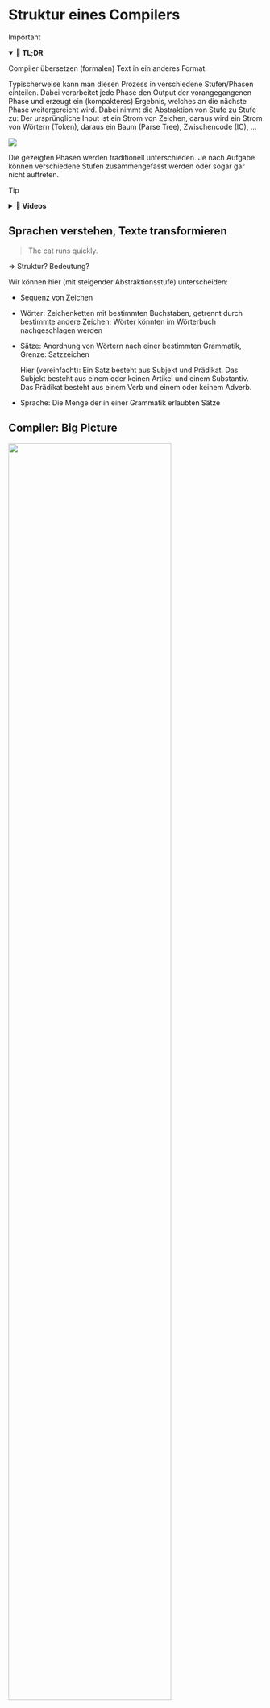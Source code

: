 # Struktur eines Compilers

> [!IMPORTANT]
>
> <details open>
>
> <summary><strong>🎯 TL;DR</strong></summary>
>
> Compiler übersetzen (formalen) Text in ein anderes Format.
>
> Typischerweise kann man diesen Prozess in verschiedene Stufen/Phasen
> einteilen. Dabei verarbeitet jede Phase den Output der vorangegangenen
> Phase und erzeugt ein (kompakteres) Ergebnis, welches an die nächste
> Phase weitergereicht wird. Dabei nimmt die Abstraktion von Stufe zu
> Stufe zu: Der ursprüngliche Input ist ein Strom von Zeichen, daraus
> wird ein Strom von Wörtern (Token), daraus ein Baum (Parse Tree),
> Zwischencode (IC), …
>
> <picture><source media="(prefers-color-scheme: light)" srcset="images/architektur_cb_light.png"><source media="(prefers-color-scheme: dark)" srcset="images/architektur_cb_dark.png"><img src="images/architektur_cb.png"></picture>
>
> Die gezeigten Phasen werden traditionell unterschieden. Je nach
> Aufgabe können verschiedene Stufen zusammengefasst werden oder sogar
> gar nicht auftreten.
>
> </details>

> [!TIP]
>
> <details>
>
> <summary><strong>🎦 Videos</strong></summary>
>
> - [VL Überblick](https://youtu.be/zpELDC_3G7Q)
>
> </details>

## Sprachen verstehen, Texte transformieren

> The cat runs quickly.

=\> Struktur? Bedeutung?

Wir können hier (mit steigender Abstraktionsstufe) unterscheiden:

- Sequenz von Zeichen

- Wörter: Zeichenketten mit bestimmten Buchstaben, getrennt durch
  bestimmte andere Zeichen; Wörter könnten im Wörterbuch nachgeschlagen
  werden

- Sätze: Anordnung von Wörtern nach einer bestimmten Grammatik, Grenze:
  Satzzeichen

  Hier (vereinfacht): Ein Satz besteht aus Subjekt und Prädikat. Das
  Subjekt besteht aus einem oder keinen Artikel und einem Substantiv.
  Das Prädikat besteht aus einem Verb und einem oder keinem Adverb.

- Sprache: Die Menge der in einer Grammatik erlaubten Sätze

## Compiler: Big Picture

<img src="https://github.com/munificent/craftinginterpreters/blob/master/site/image/a-map-of-the-territory/mountain.png?raw=true" width="80%">

Quelle: [A Map of the Territory
(mountain.png)](https://github.com/munificent/craftinginterpreters/blob/master/site/image/a-map-of-the-territory/mountain.png)
by [Bob Nystrom](https://github.com/munificent) on Github.com
([MIT](https://github.com/munificent/craftinginterpreters/blob/master/LICENSE))

**Begriffe und Phasen**

Die obige Bergsteige-Metapher kann man in ein nüchternes Ablaufdiagramm
mit verschiedenen Stufen und den zwischen den Stufen ausgetauschten
Artefakten übersetzen:

<picture><source media="(prefers-color-scheme: light)" srcset="images/architektur_cb_light.png"><source media="(prefers-color-scheme: dark)" srcset="images/architektur_cb_dark.png"><img src="images/architektur_cb.png" width="70%"></picture>

### Frontend, Analyse

Die ersten Stufen eines Compilers, die mit der **Analyse** des Inputs
beschäftigt sind. Dies sind in der Regel der Scanner, der Parser und die
semantische Analyse.

- Scanner, Lexer, Tokenizer, Lexikalische Analyse

  Zerteilt den Zeichenstrom in eine Folge von Wörtern. Mit regulären
  Ausdrücken kann definiert werden, was Klassen gültiger Wörter
  (“Token”) sind. Ein Token hat i.d.R. einen Namen und einen Wert.

- Parser, Syntaxanalyse

  Der Parser erhält als Eingabe die Folge der Token und versucht mit
  Hilfe einer Grammatik zu bestimmen, ob es sich bei der Tokensequenz um
  gültige Sätze im Sinne der Grammatik handelt. Hier gibt es viele
  Algorithmen, die im Wesentlichen in die Klassen “top-down” und
  “bottom-up” fallen.

- Semantische Analyse, Kontexthandling

  In den vorigen Stufen wurde eher lokal gearbeitet. Hier wird über den
  gesamten Baum und die Symboltabelle hinweg geprüft, ob beispielsweise
  Typen korrekt verwendet wurden, in welchen Scope ein Name gehört etc.
  Mit diesen Informationen wird der AST angereichert.

- Symboltabellen

  Datenstrukturen, um Namen, Werte, Scopes und weitere Informationen zu
  speichern. Die Symboltabellen werden vor allem beim Parsen befüllt und
  bei der semantischen Analyse gelesen, aber auch der Lexer benötigt
  u.U. diese Informationen.

### Backend, Synthese

Die hinteren Stufen eines Compilers, die mit der **Synthese** der
Ausgabe beschäftigt sind. Dies sind in der Regel verschiedene
Optimierungen und letztlich die Code-Generierung

- Codegenerierung

  Erzeugung des Zielprogramms aus der (optimierten) Zwischendarstellung.
  Dies ist oft Maschinencode, kann aber auch C-Code oder eine andere
  Ziel-Sprache sein.

- Optimierung

  Diverse Maßnahmen, um den resultierenden Code kleiner und/oder
  schneller zu gestalten.

- Symboltabellen

  Datenstrukturen, um Namen, Werte, Scopes und weitere Informationen zu
  speichern. Die Symboltabellen werden vor allem beim Parsen befüllt und
  bei der semantischen Analyse gelesen, aber auch der Lexer benötigt
  u.U. diese Informationen.

### Weitere Begriffe

- Parse Tree, Concrete Syntax Tree

  Repräsentiert die Struktur eines Satzes, wobei jeder Knoten dem Namen
  einer Regel der Grammatik entspricht. Die Blätter bestehen aus den
  Token samt ihren Werten.

- AST, (Abstract) Syntax Tree

  Vereinfachte Form des Parse Tree, wobei der Bezug auf die Element der
  Grammatik (mehr oder weniger) weggelassen wird.

- Annotierter AST

  Anmerkungen am AST, die für spätere Verarbeitungsstufen interessant
  sein könnten: Typ-Informationen, Optimierungsinformationen, …

- Zwischen-Code, IC

  Zwischensprache, die abstrakter ist als die dem AST zugrunde liegenden
  Konstrukte der Ausgangssprache. Beispielsweise könnten
  `while`-Schleifen durch entsprechende Label und Sprünge ersetzt
  werden. Wie genau dieser Zwischen-Code aussieht, muss der
  Compilerdesigner entscheiden. Oft findet man den Assembler-ähnlichen
  “3-Adressen-Code”.

- Sprache

  Eine Sprache ist eine Menge gültiger Sätze. Die Sätze werden aus
  Wörtern gebildet, diese wiederum aus Zeichenfolgen.

- Grammatik

  Eine Grammatik beschreibt formal die Syntaxregeln für eine Sprache.
  Jede Regel in der Grammatik beschreibt dabei die Struktur eines Satzes
  oder einer Phrase.

## Lexikalische Analyse: Wörter (“*Token*”) erkennen

Die lexikalische Analyse (auch *Scanner* oder *Lexer* oder *Tokenizer*
genannt) zerteilt den Zeichenstrom in eine Folge von Wörtern
(“*Token*”). Die geschieht i.d.R. mit Hilfe von *regulären Ausdrücken*.

Dabei müssen unsinnige/nicht erlaubte Wörter erkannt werden.

Überflüssige Zeichen (etwa Leerzeichen) werden i.d.R. entfernt.

    sp = 100;

    <ID, sp>, <OP, =>, <INT, 100>, <SEM>

*Anmerkung*: In der obigen Darstellung werden die Werte der Token
(“*Lexeme*”) zusammen mit den Token “gespeichert”. Alternativ können die
Werte der Token auch direkt in der Symboltabelle gespeichert werden und
in den Token nur der Verweis auf den jeweiligen Eintrag in der Tabelle.

## Syntaxanalyse: Sätze erkennen

In der Syntaxanalyse (auch *Parser* genannt) wird die Tokensequenz in
gültige Sätze unterteilt. Dazu werden in der Regel *kontextfreie
Grammatiken* und unterschiedliche Parsing-Methoden (*top-down*,
*bottom-up*) genutzt.

Dabei müssen nicht erlaubte Sätze erkannt werden.

    <ID, sp>, <OP, =>, <INT, 100>, <SEM>

``` lex
statement : assign SEM ;
assign : ID OP INT ;
```

                       statement                  =
                       /       \                 / \
                   assign      SEM             sp  100
                 /   |   \      |
               ID    OP  INT    ;
               |     |    |
               sp    =   100

Mit Hilfe der Produktionsregeln der Grammatik wird versucht, die
Tokensequenz zu erzeugen. Wenn dies gelingt, ist der Satz (also die
Tokensequenz) ein gültiger Satz im Sinne der Grammatik. Dabei sind die
Token aus der lexikalischen Analyse die hier betrachteten Wörter!

Dabei entsteht ein sogenannter *Parse-Tree* (oder auch “*Syntax Tree*”;
in der obigen Darstellung der linke Baum). In diesen Bäumen spiegeln
sich die Regeln der Grammatik wider, d.h. zu einem Satz kann es durchaus
verschiedene Parse-Trees geben.

Beim *AST* (“*Abstract Syntax Tree*”) werden die Knoten um alle später
nicht mehr benötigten Informationen bereinigt (in der obigen Darstellung
der rechte Baum).

*Anmerkung*: Die Begriffe werden oft nicht eindeutig verwendet. Je nach
Anwendung ist das Ergebnis des Parsers ein AST oder ein Parse-Tree.

*Anmerkung*: Man könnte statt `OP` auch etwa ein `ASSIGN` nutzen und
müsste dann das “`=`” nicht extra als Inhalt speichern, d.h. man würde
die Information im Token-Typ kodieren.

## Vorschau: Parser implementieren

``` lex
stat : assign | ifstat | ... ;
assign : ID '=' expr ';' ;
```

``` java
void stat() {
    switch (<<current token>>) {
        case ID : assign(); break;
        case IF : ifstat(); break;
        ...
        default : <<raise exception>>
    }
}
void assign() {
    match(ID);
    match('=');
    expr();
    match(';');
}
```

Der gezeigte Parser ist ein sogenannter “LL(1)”-Parser und geht von oben
nach unten vor, d.h. ist ein Top-Down-Parser.

Nach dem Betrachten des aktuellen Tokens wird entschieden, welche
Alternative vorliegt und in die jeweilige Methode gesprungen.

Die `match()`-Methode entspricht dabei dem Erzeugen von Blättern, d.h.
hier werden letztlich die Token der Grammatik erkannt.

## Semantische Analyse: Bedeutung erkennen

In der semantischen Analyse (auch *Context Handling* genannt) wird der
AST zusammen mit der Symboltabelle geprüft. Dabei spielen Probleme wie
Scopes, Namen und Typen eine wichtige Rolle.

Die semantische Analyse ist direkt vom Programmierparadigma der zu
übersetzenden Sprache abhängig, d.h. müssen wir beispielsweise das
Konzept von Klassen verstehen?

Als Ergebnis dieser Phase entsteht typischerweise ein *annotierter AST*.

``` c
{
    int x = 42;
    {
        int x = 7;
        x += 3;    // ???
    }
}
```

                                                  = {type: real, loc: tmp1}
    sp = 100;                                    / \
                                                /   \
                                              sp     inttofloat
                                      {type: real,       |
                                       loc: var b}      100

## Zwischencode generieren

Aus dem annotierten AST wird in der Regel ein Zwischencode
(“*Intermediate Code*”, auch “IC”) generiert. oft findet man hier den
Assembler-ähnlichen “3-Adressen-Code”, in manchen Compilern wird als IC
aber auch der AST selbst genutzt.

                     = {type: real, loc: tmp1}
                    / \
                   /   \
                 sp     inttofloat
         {type: real,       |
          loc: var b}      100

=\> `t1 = inttofloat(100)`

## Code optimieren

An dieser Stelle verlassen wir das Compiler-Frontend und begeben uns in
das sogenannte *Backend*. Die Optimierung des Codes kann sehr
unterschiedlich ausfallen, beispielsweise kann man den Zwischencode
selbst optimieren, dann nach sogenanntem “Targetcode” übersetzen und
diesen weiter optimieren, bevor das Ergebnis im letzten Schritt in
Maschinencode übersetzt wird.

Die Optimierungsphase ist sehr stark abhängig von der Zielhardware. Hier
kommen fortgeschrittene Mengen- und Graphalgorithmen zur Anwendung. Die
Optimierung stellt den wichtigsten Teil aktueller Compiler dar.

Aus zeitlichen und didaktischen Gründen werden wir in dieser
Veranstaltung den Fokus auf die Frontend-Phasen legen und die
Optimierung nur grob streifen.

`t1 = inttofloat(100)` =\> `t1 = 100.0`

`x = y*0;` =\> `x = 0;`

## Code generieren

- Maschinencode:

  ``` gnuassembler
  STD  t1, 100.0
  ```

<!-- -->

- Andere Sprache:
  - Bytecode
  - C
  - …

## Probleme

    5*4+3

**AST**?

Problem: Vorrang von Operatoren

- Variante 1: `+(*(5, 4), 3)`
- Variante 2: `*(5, +(4, 3))`

``` lex
stat : expr ';'
     | ID '(' ')' ';'
     ;
expr : ID '(' ')'
     | INT
     ;
```

## Wrap-Up

- Compiler übersetzen Text in ein anderes Format

<!-- -->

- Typische Phasen:
  1.  Lexikalische Analyse
  2.  Syntaxanalyse
  3.  Semantische Analyse
  4.  Generierung von Zwischencode
  5.  Optimierung des (Zwischen-) Codes
  6.  Codegenerierung

## 📖 Zum Nachlesen

- Aho u. a. ([2023](#ref-Aho2023)): Kapitel 1 Introduction
- Grune u. a. ([2012](#ref-Grune2012)): Kapitel 1 Introduction

> [!NOTE]
>
> <details>
>
> <summary><strong>✅ Lernziele</strong></summary>
>
> - k2: Ich kann die Struktur eines Compilers und die verschiedenen
>   Phasen und deren Aufgaben erklären
>
> </details>

------------------------------------------------------------------------

> [!NOTE]
>
> <details>
>
> <summary><strong>👀 Quellen</strong></summary>
>
> <div id="refs" class="references csl-bib-body hanging-indent"
> entry-spacing="0">
>
> <div id="ref-Aho2023" class="csl-entry">
>
> Aho, A. V., M. S. Lam, R. Sethi, J. D. Ullman, und S. Bansal. 2023.
> *Compilers: Principles, Techniques, and Tools, Updated 2nd Edition by
> Pearson*. Pearson India.
> <https://learning.oreilly.com/library/view/compilers-principles-techniques/9789357054881/>.
>
> </div>
>
> <div id="ref-Grune2012" class="csl-entry">
>
> Grune, D., K. van Reeuwijk, H. E. Bal, C. J. H. Jacobs, und K.
> Langendoen. 2012. *Modern Compiler Design*. Springer.
>
> </div>
>
> </div>
>
> </details>

------------------------------------------------------------------------

<img src="https://licensebuttons.net/l/by-sa/4.0/88x31.png" width="10%">

Unless otherwise noted, this work is licensed under CC BY-SA 4.0.

**Exceptions:**

- [A Map of the Territory
  (mountain.png)](https://github.com/munificent/craftinginterpreters/blob/master/site/image/a-map-of-the-territory/mountain.png)
  by [Bob Nystrom](https://github.com/munificent) on Github.com
  ([MIT](https://github.com/munificent/craftinginterpreters/blob/master/LICENSE))

<blockquote><p><sup><sub><strong>Last modified:</strong> d404db6 (lecture: use local files for attachments (Overview), 2025-10-15)<br></sub></sup></p></blockquote>
